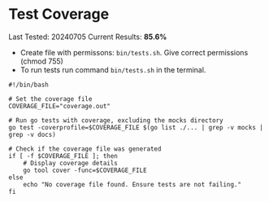 # Test Coverage
Last Tested: 20240705
Current Results: **85.6%**
- Create file with permissons: `bin/tests.sh`. Give correct permissions (chmod 755)
- To run tests run command `bin/tests.sh` in the terminal.

```
#!/bin/bash

# Set the coverage file
COVERAGE_FILE="coverage.out"

# Run go tests with coverage, excluding the mocks directory
go test -coverprofile=$COVERAGE_FILE $(go list ./... | grep -v mocks | grep -v docs)

# Check if the coverage file was generated
if [ -f $COVERAGE_FILE ]; then
    # Display coverage details
    go tool cover -func=$COVERAGE_FILE
else
    echo "No coverage file found. Ensure tests are not failing."
fi
```

